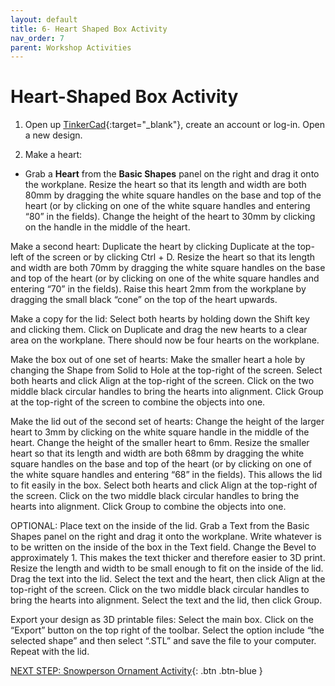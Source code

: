 ```yaml
---
layout: default
title: 6- Heart Shaped Box Activity
nav_order: 7
parent: Workshop Activities
---
```

# Heart-Shaped Box Activity
1. Open up [TinkerCad](https://www.tinkercad.com/){:target="_blank"}, create an account or log-in. Open a new design. 

2. Make a heart:
- Grab a **Heart** from the **Basic Shapes** panel on the right and drag it onto the workplane.
Resize the heart so that its length and width are both 80mm by dragging the white square handles on the base and top of the heart (or by clicking on one of the white square handles and entering “80” in the fields). 
Change the height of the heart to 30mm by clicking on the handle in the middle of the heart. 

Make a second heart:
Duplicate the heart by clicking Duplicate  at the top-left of the screen or by clicking Ctrl + D.
Resize the heart so that its length and width are both 70mm by dragging the white square handles on the base and top of the heart (or by clicking on one of the white square handles and entering “70” in the fields). 
Raise this heart 2mm from the workplane by dragging the small black “cone” on the top of the heart upwards.

Make a copy for the lid:
Select both hearts by holding down the Shift key and clicking them. 
Click on Duplicate and drag the new hearts to a clear area on the workplane.
There should now be four hearts on the workplane.

Make the box out of one set of hearts:
Make the smaller heart a hole by changing the Shape from Solid to Hole at the top-right of the screen.
Select both hearts and click Align  at the top-right of the screen.
Click on the two middle black circular handles to bring the hearts into alignment.
Click Group  at the top-right of the screen to combine the objects into one.
















Make the lid out of the second set of hearts:
Change the height of the larger heart to 3mm by clicking on the white square handle in the middle of the heart.
Change the height of the smaller heart to 6mm.
Resize the smaller heart so that its length and width are both 68mm by dragging the white square handles on the base and top of the heart (or by clicking on one of the white square handles and entering “68” in the fields). This allows the lid to fit easily in the box.
Select both hearts and click Align  at the top-right of the screen.
Click on the two middle black circular handles to bring the hearts into alignment.
Click Group  to combine the objects into one.















OPTIONAL: Place text on the inside of the lid. 
Grab a Text from the Basic Shapes panel on the right and drag it onto the workplane.
Write whatever is to be written on the inside of the box in the Text field. 
Change the Bevel to approximately 1. This makes the text thicker and therefore easier to 3D print.
Resize the length and width to be small enough to fit on the inside of the lid. 
Drag the text into the lid. 
Select the text and the heart, then click Align  at the top-right of the screen.
Click on the two middle black circular handles to bring the hearts into alignment.
Select the text and the lid, then click Group. 
















Export your design as 3D printable files:
Select the main box. 
Click on the “Export” button on the top right of the toolbar. Select the option include “the selected shape” and then select “.STL” and save the file to your computer.
Repeat with the lid. 

[NEXT STEP: Snowperson Ornament Activity](snowperson-activity.html){: .btn .btn-blue }
